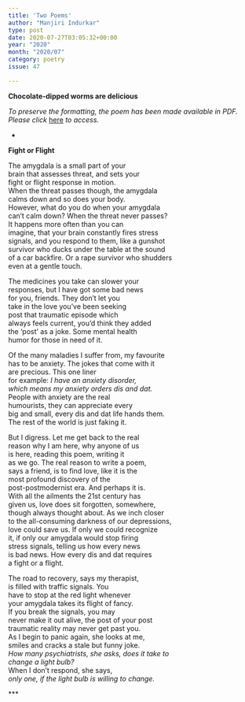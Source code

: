 ```yaml
---
title: 'Two Poems'
author: "Manjiri Indurkar"
type: post
date: 2020-07-27T03:05:32+00:00
year: "2020"
month: "2020/07"
category: poetry
issue: 47

---
```

**Chocolate-dipped worms are delicious**

_To preserve the formatting, the poem has been made available in PDF. Please click_ [here][1] _to access._

*

**Fight or Flight**

The amygdala is a small part of your  
brain that assesses threat, and sets your  
fight or flight response in motion.  
When the threat passes though, the amygdala  
calms down and so does your body.  
However, what do you do when your amygdala  
can’t calm down? When the threat never passes?  
It happens more often than you can  
imagine, that your brain constantly fires stress  
signals, and you respond to them, like a gunshot  
survivor who ducks under the table at the sound  
of a car backfire. Or a rape survivor who shudders  
even at a gentle touch.

The medicines you take can slower your  
responses, but I have got some bad news  
for you, friends. They don’t let you  
take in the love you’ve been seeking  
post that traumatic episode which  
always feels current, you’d think they added  
the ‘post’ as a joke. Some mental health  
humor for those in need of it.

Of the many maladies I suffer from, my favourite  
has to be anxiety. The jokes that come with it  
are precious. This one liner  
for example: _I have an anxiety disorder,  
which means my anxiety orders dis and dat._  
People with anxiety are the real  
humourists, they can appreciate every  
big and small, every dis and dat life hands them.  
The rest of the world is just faking it.

But I digress. Let me get back to the real  
reason why I am here, why anyone of us  
is here, reading this poem, writing it  
as we go. The real reason to write a poem,  
says a friend, is to find love, like it is the  
most profound discovery of the  
post-postmodernist era. And perhaps it is.  
With all the ailments the 21st century has  
given us, love does sit forgotten, somewhere,  
though always thought about. As we inch closer  
to the all-consuming darkness of our depressions,  
love could save us. If only we could recognize  
it, if only our amygdala would stop firing  
stress signals, telling us how every news  
is bad news. How every dis and dat requires  
a fight or a flight.

The road to recovery, says my therapist,  
is filled with traffic signals. You  
have to stop at the red light whenever  
your amygdala takes its flight of fancy.  
If you break the signals, you may  
never make it out alive, the post of your post  
traumatic reality may never get past you.  
As I begin to panic again, she looks at me,  
smiles and cracks a stale but funny joke.  
_How many psychiatrists, she asks, does it take to  
change a light bulb?_  
When I don’t respond, she says,  
_only one, if the light bulb is willing to change._

\***

 [1]: http://bombayliterarymagazine.com/wp-content/uploads/2020/07/Manjiri-Poems.pdf

